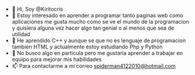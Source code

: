 - 👋 Hi, Soy @Kiritocris
- 👀 Estoy interesado en aprender a programar tanto paginas web como aplicaciones me gusta mucho como se ve el mundo de la programacion y quisiera alguna
vez hacer algo tan genial o al menos que sea de utilidad
- 🌱 He aprendido C++ y aunque se que no es lenguaje de programacion tambien HTML y actualmente estoy estudiando Php y Python
- 💞️ No busco algo en particula pero me gustaria aprender a trabajar en equipo para mejorar mis habilidades
- 📫 Para contactarme a mi correo spiderman4122010@hotmail.com 

<!---
Kiritocris/Kiritocris is a ✨ special ✨ repository because its `README.md` (this file) appears on your GitHub profile.
You can click the Preview link to take a look at your changes.
--->
